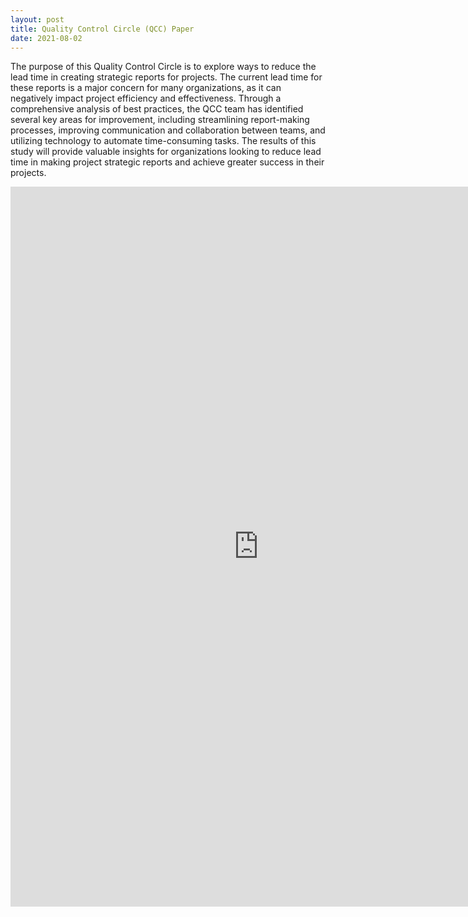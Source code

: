```yaml
---
layout: post
title: Quality Control Circle (QCC) Paper
date: 2021-08-02
---
```


The purpose of this Quality Control Circle is to explore ways to reduce the lead time in creating strategic reports for projects. 
The current lead time for these reports is a major concern for many organizations, as it can negatively impact project efficiency and effectiveness. 
Through a comprehensive analysis of best practices, the QCC team has identified several key areas for improvement, including streamlining report-making processes, improving communication and collaboration between teams, and utilizing technology to automate time-consuming tasks. 
The results of this study will provide valuable insights for organizations looking to reduce lead time in making project strategic reports and achieve greater success in their projects.

<iframe src="https://docs.google.com/presentation/d/e/2PACX-1vT9Rdmah1xxmEQqPYEg0vsDRbq8z0quQye4aT8JlFVvhXZAj9lfDvT6pG9DQDCFrO7bug-aO03q1mLr/embed?start=false&loop=false&delayms=3000" frameborder="0" width="793" height="1152" allowfullscreen="true" mozallowfullscreen="true" webkitallowfullscreen="true"></iframe>
